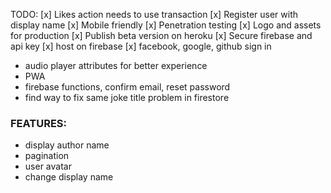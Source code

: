 TODO:
[x] Likes action needs to use transaction
[x] Register user with display name
[x] Mobile friendly
[x] Penetration testing
[x] Logo and assets for production
[x] Publish beta version on heroku
[x] Secure firebase and api key
[x] host on firebase
[x] facebook, google, github sign in

-   audio player attributes for better experience
-   PWA
-   firebase functions, confirm email, reset password
-   find way to fix same joke title problem in firestore

### FEATURES:

-   display author name
-   pagination
-   user avatar
-   change display name
